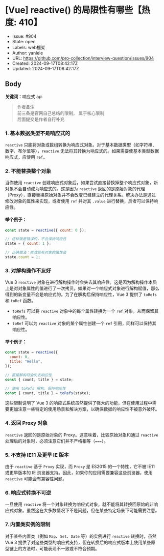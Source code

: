 # [Vue] reactive() 的局限性有哪些【热度: 410】

- Issue: #904
- State: open
- Labels: web框架
- Author: yanlele
- URL: https://github.com/pro-collection/interview-question/issues/904
- Created: 2024-09-17T08:42:17Z
- Updated: 2024-09-17T08:42:17Z

## Body

**关键词**：响应式 api

> 作者备注  
> 前三条是官网自己总结的限制， 属于核心限制  
> 后面提交是作者自行补充

### 1. 基本数据类型不是响应式的

`reactive` 只能将对象或数组转换为响应式对象。对于基本数据类型（如字符串、数字、布尔值等），`reactive` 无法将其转换为响应式的。如果需要使基本类型数据响应式，应使用 `ref`。

### 2. 不能替换整个对象

当你使用 `reactive` 创建响应式对象后，如果尝试直接替换掉整个响应式对象，新对象不会自动成为响应式的。这是因为 `reactive` 返回的是原始对象的代理（Proxy），直接替换原始对象并不会改变已经建立的代理关系。解决办法是通过修改对象的属性来实现，或者使用 `ref` 并对其 `.value` 进行替换，后者可以保持响应性。

#### 举个例子：

```javascript
const state = reactive({ count: 0 });

// 这样做是错误的，不会保持响应性
state = { count: 1 };

// 正确做法：修改现有对象的属性值
state.count = 1;
```

### 3. 对解构操作不友好

Vue 3 `reactive` 对象在进行解构操作时会失去其响应性，这是因为解构操作本质上是对对象属性的值进行了一次拷贝。如果对一个响应式对象进行解构赋值，那么得到的新变量不会是响应式的。为了在解构后保持响应性，Vue 3 提供了 `toRefs` 和 `toRef` 函数。

- `toRefs` 可以将 `reactive` 对象中的每个属性转换为一个 `ref` 对象，从而保留其响应性。
- `toRef` 可以为 `reactive` 对象的某个属性创建一个 `ref` 引用，同样可以保持其响应性。

#### 举个例子：

```javascript
const state = reactive({
  count: 0,
  title: "Hello",
});

// 直接解构将会失去响应性
const { count, title } = state;

// 使用 toRefs 解构，保持响应性
const { count, title } = toRefs(state);
```

这些限制说明了 Vue 3 的响应式系统虽然提供了强大的功能，但在使用过程中需要更加注意一些特定的使用场景和解决方案，以确保数据的响应性不被意外破坏。

### 4. 返回 Proxy 对象

`reactive` 返回的是原始对象的 Proxy。这意味着，比较原始对象和通过 `reactive` 处理后的对象时，必须注意它们并不严格相等（`===`）。

### 5. 不支持 IE11 及更早 IE 版本

由于 `reactive` 基于 `Proxy` 实现，而 `Proxy` 是 ES2015 的一个特性，它不被 IE11 或更早版本的 IE 浏览器支持。因此，如果你的应用需要兼容这些浏览器，使用 `reactive` 可能会有兼容性问题。

### 6. 响应式转换不可逆

一旦使用 `reactive` 将一个对象转换为响应式对象，就不能将其转换回原始的非响应式对象。虽然这在大多数情况下不是问题，但在某些特定场景下可能需要注意。

### 7. 内置类实例的限制

对于某些内置类（例如 `Map`、`Set`、`Date` 等）的实例进行 `reactive` 转换时，虽然 Vue 3 提供了对这些类型的响应式支持，但在转换后的响应式版本上使用某些原型链上的方法时，可能表现不一致或不符合预期。

